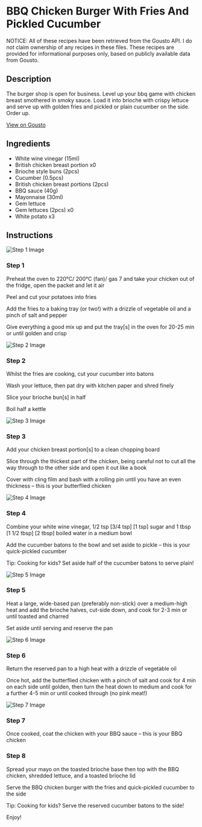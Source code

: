 # BBQ Chicken Burger With Fries And Pickled Cucumber

NOTICE: All of these recipes have been retrieved from the Gousto API. I do not claim ownership of any recipes in these files. These recipes are provided for informational purposes only, based on publicly available data from Gousto.

## Description

The burger shop is open for business. Level up your bbq game with chicken breast smothered in smoky sauce. Load it into brioche with crispy lettuce and serve up with golden fries and pickled or plain cucumber on the side. Order up.

[View on Gousto](https://www.gousto.co.uk/recipes/cookbook/bbq-chicken-burger-with-fries-and-pickled-cucumber)

## Ingredients

- White wine vinegar (15ml)
- British chicken breast portion x0
- Brioche style buns (2pcs)
- Cucumber (0.5pcs)
- British chicken breast portions (2pcs)
- BBQ sauce (40g)
- Mayonnaise (30ml)
- Gem lettuce
- Gem lettuces (2pcs) x0
- White potato x3

## Instructions

![Step 1 Image](https://production-media.gousto.co.uk/cms/recipe-step-image/step-1-1688119962837-x200.jpg)

### Step 1

Preheat the oven to 220°C/ 200°C (fan)/ gas 7 and take your chicken out of the fridge, open the packet and let it air

Peel and cut your potatoes into fries

Add the fries to a baking tray (or two!) with a drizzle of vegetable oil and a pinch of salt and pepper

Give everything a good mix up and put the tray[s] in the oven for 20-25 min or until golden and crisp

![Step 2 Image](https://production-media.gousto.co.uk/cms/recipe-step-image/step-2-1688119966008-x200.jpg)

### Step 2

Whilst the fries are cooking, cut your cucumber into batons

Wash your lettuce, then pat dry with kitchen paper and shred finely

Slice your brioche bun[s] in half

Boil half a kettle

![Step 3 Image](https://production-media.gousto.co.uk/cms/recipe-step-image/step-3-1688119969335-x200.jpg)

### Step 3

Add your chicken breast portion[s] to a clean chopping board

Slice through the thickest part of the chicken, being careful not to cut all the way through to the other side and open it out like a book

Cover with cling film and bash with a rolling pin until you have an even thickness – this is your butterflied chicken

![Step 4 Image](https://production-media.gousto.co.uk/cms/recipe-step-image/step-4-1688119972987-x200.jpg)

### Step 4

Combine your white wine vinegar, 1/2 tsp <span class="text-purple">[3/4 tsp]</span> <span class="text-danger">[1 tsp]</span> sugar and 1 tbsp <span class="text-purple">[1 1/2 tbsp]</span> <span class="text-danger">[2 tbsp]</span> boiled water in a medium bowl

Add the cucumber batons to the bowl and set aside to pickle – this is your quick-pickled cucumber

<span class="text-danger">Tip: Cooking for kids? Set aside half of the cucumber batons to serve plain!</span>

![Step 5 Image](https://production-media.gousto.co.uk/cms/recipe-step-image/step-5-1688119976250-x200.jpg)

### Step 5

Heat a large, wide-based pan (preferably non-stick) over a medium-high heat and add the brioche halves, cut-side down, and cook for 2-3 min or until toasted and charred

Set aside until serving and reserve the pan

![Step 6 Image](https://production-media.gousto.co.uk/cms/recipe-step-image/step-6-1688119979980-x200.jpg)

### Step 6

Return the reserved pan to a high heat with a drizzle of vegetable oil

Once hot, add the butterflied chicken with a pinch of salt and cook for 4 min on each side until golden, then turn the heat down to medium and cook for a further 4-5 min or until cooked through (no pink meat!)

![Step 7 Image](https://production-media.gousto.co.uk/cms/recipe-step-image/step-7-1688119982973-x200.jpg)

### Step 7

Once cooked, coat the chicken with your BBQ sauce – this is your BBQ chicken

### Step 8

Spread your mayo on the toasted brioche base then top with the BBQ chicken, shredded lettuce, and a toasted brioche lid

Serve the BBQ chicken burger with the fries and quick-pickled cucumber to the side

<span class="text-danger">Tip: Cooking for kids? Serve the reserved cucumber batons to the side!</span>

Enjoy!

